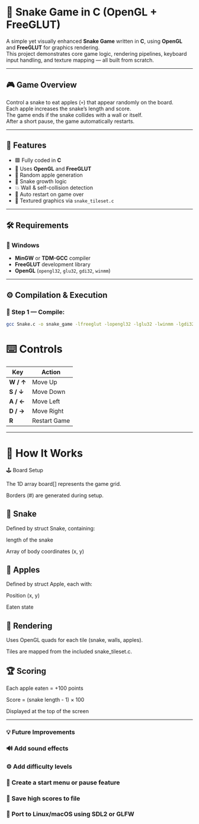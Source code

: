 # 🐍 Snake Game in C (OpenGL + FreeGLUT)

A simple yet visually enhanced **Snake Game** written in **C**, using **OpenGL** and **FreeGLUT** for graphics rendering.  
This project demonstrates core game logic, rendering pipelines, keyboard input handling, and texture mapping — all built from scratch.

---

## 🎮 Game Overview

Control a snake to eat apples (`+`) that appear randomly on the board.  
Each apple increases the snake’s length and score.  
The game ends if the snake collides with a wall or itself.  
After a short pause, the game automatically restarts.

---

## 🧠 Features

- 🟩 Fully coded in **C**
- 🧩 Uses **OpenGL** and **FreeGLUT**
- 🍎 Random apple generation
- 🐍 Snake growth logic
- 💥 Wall & self-collision detection
- 🔁 Auto restart on game over
- 🎨 Textured graphics via `snake_tileset.c`

---

## 🛠️ Requirements

### 🔹 Windows
- **MinGW** or **TDM-GCC** compiler  
- **FreeGLUT** development library  
- **OpenGL** (`opengl32`, `glu32`, `gdi32`, `winmm`)

---

## ⚙️ Compilation & Execution

### 🧩 Step 1 — Compile:
```bash
gcc Snake.c -o snake_game -lfreeglut -lopengl32 -lglu32 -lwinmm -lgdi32
```

# ⌨️ Controls
| Key       | Action       |
| --------- | ------------ |
| **W / ↑** | Move Up      |
| **S / ↓** | Move Down    |
| **A / ←** | Move Left    |
| **D / →** | Move Right   |
| **R**     | Restart Game |


---

# 🧱 How It Works
🕹️ Board Setup

The 1D array board[] represents the game grid.

Borders (#) are generated during setup.

## 🐍 Snake

Defined by struct Snake, containing:

length of the snake

Array of body coordinates (x, y)

 ## 🍎 Apples

Defined by struct Apple, each with:

Position (x, y)

Eaten state

## 🎨 Rendering

Uses OpenGL quads for each tile (snake, walls, apples).

Tiles are mapped from the included snake_tileset.c.

## 🏆 Scoring

Each apple eaten = +100 points

Score = (snake length - 1) × 100

Displayed at the top of the screen

---
### 💡 Future Improvements

### 🔊 Add sound effects

### ⚙️ Add difficulty levels

### 🏁 Create a start menu or pause feature

### 💾 Save high scores to file

### 🐧 Port to Linux/macOS using SDL2 or GLFW
